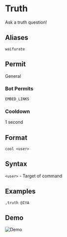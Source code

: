 # Truth
Ask a truth question!

## Aliases
`waifurate`
## Permit
General
### Bot Permits
`EMBED_LINKS`
### Cooldown
1 second
## Format
`cool <user>`
## Syntax
`<user>` - Target of command
## Examples
`,truth @IYA`
## Demo 
![Demo](https://i.ibb.co/HHm3cbY/truth.gif)

